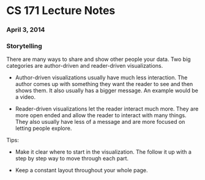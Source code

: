 CS 171 Lecture Notes
====================

### April 3, 2014
### Storytelling

There are many ways to share and show other people your data.
Two big categories are author-driven and reader-driven visualizations.

* Author-driven visualizations usually have much less interaction.
The author comes up with something they want the reader to see and then shows them.
It also usually has a bigger message.
An example would be a video.

* Reader-driven visualizations let the reader interact much more.
They are more open ended and allow the reader to interact with many things.
They also usually have less of a message and are more focused on letting people explore.

Tips:

* Make it clear where to start in the visualization.
The follow it up with a step by step way to move through each part.

* Keep a constant layout throughout your whole page.